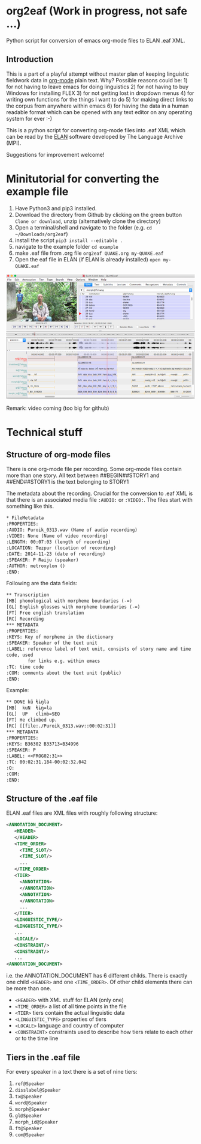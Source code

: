 # org2eaf (Work in progress, not safe ...)
Python script for conversion of emacs org-mode files to ELAN .eaf XML.

## Introduction
This is a part of a playful attempt without master plan of keeping
linguistic fieldwork data in [org-mode][] plain text. Why? Possible
reasons could be: 1) for not having to leave emacs for doing
linguistics 2) for not having to buy Windows for installing FLEX 3)
for not getting lost in dropdown menus 4) for writing own functions
for the things I want to do 5) for making direct links to the corpus
from anywhere within emacs 6) for having the data in a human readable
format which can be opened with any text editor on any operating
system for ever :-)

This is a python script for converting org-mode files into .eaf XML
which can be read by the [ELAN][] software developed by The Language
Archive (MPI).

Suggestions for improvement welcome!

[org-mode]: http://orgmode.org/
[ELAN]: https://tla.mpi.nl/tools/tla-tools/elan/

# Minitutorial for converting the example file
1) Have Python3 and pip3 installed.
2) Download the  directory from Github by clicking on the green button `Clone or download`, unzip (alternatively clone the directory)
3) Open a terminal/shell and navigate to the folder (e.g. `cd ~/Downloads/org2eaf`)
4) install the script `pip3 install --editable .`
5) navigate to the example folder `cd example`
6) make .eaf file from .org file `org2eaf QUAKE.org my-QUAKE.eaf`
7) Open the eaf file in ELAN (if ELAN is already installed) `open my-QUAKE.eaf`

![Elan screenshot](./images/elan-screenshot.png)

Remark: video coming (too big for github)

# Technical stuff
## Structure of org-mode files
There is one org-mode file per recording. Some org-mode files contain
more than one story. All text between ##BEGIN##STORY1 and ##END##STORY1
is the text belonging to STORY1

The metadata about the recording. Crucial for the conversion to .eaf
XML is that there is an associated media file `:AUDIO:` or
`:VIDEO:`. The files start with something like this.

```Org
* FileMetadata
:PROPERTIES:
:AUDIO: Puroik_0313.wav (Name of audio recording)
:VIDEO: None (Name of video recording)
:LENGTH: 00:07:03 (length of recording)
:LOCATION: Tezpur (location of recording)
:DATE: 2014-11-23 (date of recording)
:SPEAKER: P Raiju (speaker)
:AUTHOR: metroxylon ()
:END:
```

Following are the data fields:

```Org
** Transcription
[MB] phonological with morpheme boundaries (-=)
[GL] English glosses with morpheme boundaries (-=)
[FT] Free english translation
[RC] Recording
*** METADATA
:PROPERTIES:
:KEYS: Key of morpheme in the dictionary
:SPEAKER: Speaker of the text unit
:LABEL: reference label of text unit, consists of story name and time code, used
        for links e.g. within emacs
:TC: time code
:COM: comments about the text unit (public)
:END:
```


Example:

```Org
** DONE kũ ɬɨŋla
[MB]  kuN  ɬɨŋ=la
[GL]  UP   climb=SEQ
[FT] He climbed up.
[RC] [[file:./Puroik_0313.wav::00:02:31]]
*** METADATA
:PROPERTIES:
:KEYS: B36302 B33713=B34996
:SPEAKER: P
:LABEL: <<FROG02:31>>
:TC: 00:02:31.184-00:02:32.042
:Q:
:COM:
:END:
```

## Structure of the .eaf file

ELAN .eaf files are XML files with roughly following structure:

```xml
<ANNOTATION_DOCUMENT>
   <HEADER>
   </HEADER>
   <TIME_ORDER>
     <TIME_SLOT/>
     <TIME_SLOT/>
     ...
   </TIME_ORDER>
   <TIER>
     <ANNOTATION>
     </ANNOTATION>
     <ANNOTATION>
     </ANNOTATION>
     ...
   </TIER>
   <LINGUISTIC_TYPE/>
   <LINGUISTIC_TYPE/>
   ...
   <LOCALE/>
   <CONSTRAINT/>
   <CONSTRAINT/>
   ...
<ANNOTATION_DOCUMENT>
```

i.e. the ANNOTATION_DOCUMENT has 6 different childs. There is exactly
one child `<HEADER>` and one `<TIME_ORDER>`. Of other child elements
there can be more than one.

- `<HEADER>` with XML stuff for ELAN (only one)
- `<TIME_ORDER>` a list of all time points in the file
- `<TIER>` tiers contain the actual linguistic data
- `<LINGUISTIC_TYPE>` properties of tiers
- `<LOCALE>` language and country of computer
- `<CONSTRAINT>` constraints used to describe how tiers relate to each
  other or to the time line

## Tiers in the .eaf file
For every speaker in a text there is a set of nine tiers:
1) `ref@Speaker`
2) `disslabel@Speaker`
3) `tx@Speaker`
4) `word@Speaker`
5) `morph@Speaker`
6) `gl@Speaker`
7) `morph_id@Speaker`
8) `ft@Speaker`
9) `com@Speaker`
